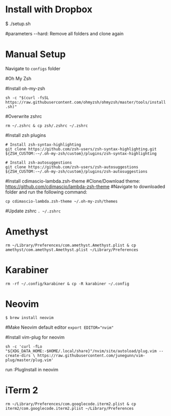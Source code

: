 # Install with Dropbox
$ ./setup.sh 

#parameters
--hard: Remove all folders and clone again

# Manual Setup

Navigate to `configs` folder

#Oh My Zsh

#Install oh-my-zsh

`sh -c "$(curl -fsSL https://raw.githubusercontent.com/ohmyzsh/ohmyzsh/master/tools/install.sh)"`

#Overwrite zshrc

`rm ~/.zshrc & cp zsh/.zshrc ~/.zshrc`

#Install zsh plugins

	# Install zsh-syntax-highlighting
	git clone https://github.com/zsh-users/zsh-syntax-highlighting.git ${ZSH_CUSTOM:-~/.oh-my-zsh/custom}/plugins/zsh-syntax-highlighting

	# Install zsh-autosuggestions
	git clone https://github.com/zsh-users/zsh-autosuggestions ${ZSH_CUSTOM:-~/.oh-my-zsh/custom}/plugins/zsh-autosuggestions

#Install cdimascio-lambda.zsh-theme
	#Clone/Download theme: https://github.com/cdimascio/lambda-zsh-theme
	#Navigate to downloaded folder and run the following command: 

`cp cdimascio-lambda.zsh-theme ~/.oh-my-zsh/themes`

#Update zshrc
	`. ~/.zshrc`

# Amethyst
`rm ~/Library/Preferences/com.amethyst.Amethyst.plist & cp amethyst/com.amethyst.Amethyst.plist ~/Library/Preferences`

# Karabiner
`rm -rf ~/.config/karabiner & cp -R karabiner ~/.config`

# Neovim
`$ brew install neovim`

#Make Neovim default editor
`export EDITOR="nvim"`

#Install vim-plug for neovim

`sh -c 'curl -fLo "${XDG_DATA_HOME:-$HOME/.local/share}"/nvim/site/autoload/plug.vim --create-dirs \
       https://raw.githubusercontent.com/junegunn/vim-plug/master/plug.vim'`
      
run :PlugInstall in neovim
       
# iTerm 2

`rm ~/Library/Preferences/com.googlecode.iterm2.plist & cp iterm2/com.googlecode.iterm2.plist ~/Library/Preferences`
